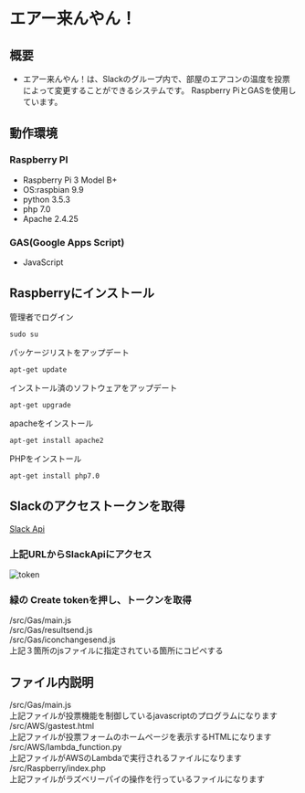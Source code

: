 
# エアー来んやん！
## 概要
 - エアー来んやん！は、Slackのグループ内で、部屋のエアコンの温度を投票によって変更することができるシステムです。
 Raspberry PiとGASを使用しています。
## 動作環境
### Raspberry PI
- Raspberry Pi 3 Model B+  
- OS:raspbian 9.9  
- python 3.5.3  
- php 7.0  
- Apache 2.4.25  
### GAS(Google Apps Script)
- JavaScript   

## Raspberryにインストール
管理者でログイン  
```   
sudo su    
```  
パッケージリストをアップデート  
```
apt-get update
``` 
インストール済のソフトウェアをアップデート  
```
apt-get upgrade
```  
apacheをインストール  
```
apt-get install apache2
```  
PHPをインストール  
```
apt-get install php7.0
```

## Slackのアクセストークンを取得
[Slack Api](https://api.slack.com/custom-integrations/legacy-tokens)  
### 上記URLからSlackApiにアクセス
![token](tokenimg.png)
### 緑の Create tokenを押し、トークンを取得  
/src/Gas/main.js  
/src/Gas/resultsend.js  
/src/Gas/iconchangesend.js  
上記３箇所のjsファイルに指定されている箇所にコピペする  

## ファイル内説明  
/src/Gas/main.js  
上記ファイルが投票機能を制御しているjavascriptのプログラムになります  
/src/AWS/gastest.html  
上記ファイルが投票フォームのホームページを表示するHTMLになります  
/src/AWS/lambda_function.py  
上記ファイルがAWSのLambdaで実行されるファイルになります  
/src/Raspberry/index.php  
上記ファイルがラズベリーパイの操作を行っているファイルになります
